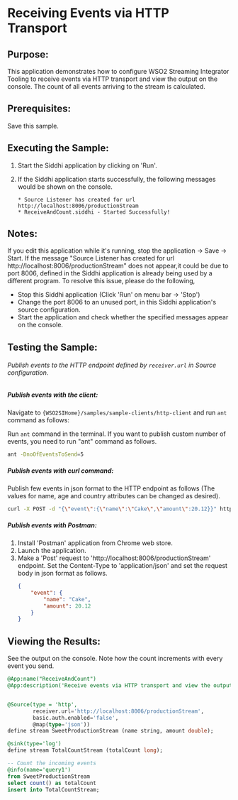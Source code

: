 # Receiving Events via HTTP Transport

## Purpose:
This application demonstrates how to configure WSO2 Streaming Integrator Tooling to receive events via HTTP transport and view the output on the console. The count of all events arriving to the stream is calculated.

## Prerequisites:
Save this sample.

## Executing the Sample:
1. Start the Siddhi application by clicking on 'Run'.

2. If the Siddhi application starts successfully, the following messages would be shown on the console.
	```
	* Source Listener has created for url http://localhost:8006/productionStream
	* ReceiveAndCount.siddhi - Started Successfully!
	```

## Notes:
If you edit this application while it's running, stop the application -> Save -> Start.
If the message "Source Listener has created for url http://localhost:8006/productionStream" does not appear,it could be due to port 8006, defined in the Siddhi application is already being used by a different program. To resolve this issue, please do the following,
* Stop this Siddhi application (Click 'Run' on menu bar -> 'Stop')
* Change the port 8006 to an unused port, in this Siddhi application's source configuration.
* Start the application and check whether the specified messages appear on the console.

## Testing the Sample:
###### Publish events to the HTTP endpoint defined by `receiver.url` in Source configuration.

##### Publish events with the client:
Navigate to `{WSO2SIHome}/samples/sample-clients/http-client` and run `ant` command as follows:

Run `ant` command in the terminal.
If you want to publish custom number of events, you need to run "ant" command as follows.
```bash
ant -DnoOfEventsToSend=5
```

##### Publish events with curl command:
Publish few events in json format to the HTTP endpoint as follows (The values for name, age and country attributes can be changed as desired).
```bash
curl -X POST -d "{\"event\":{\"name\":\"Cake\",\"amount\":20.12}}" http://localhost:8006/productionStream --header "Content-Type:application/json"
```

##### Publish events with Postman:
1. Install 'Postman' application from Chrome web store.
2. Launch the application.
3. Make a 'Post' request to 'http://localhost:8006/productionStream' endpoint. Set the Content-Type to 'application/json' and set the request body in json format as follows.
	```json
	{
		"event": {
			"name": "Cake",
			"amount": 20.12
		}
	}
	```

## Viewing the Results:
See the output on the console. Note how the count increments with every event you send.


```sql
@App:name("ReceiveAndCount")
@App:description('Receive events via HTTP transport and view the output on the console')


@Source(type = 'http',
        receiver.url='http://localhost:8006/productionStream',
        basic.auth.enabled='false',
        @map(type='json'))
define stream SweetProductionStream (name string, amount double);

@sink(type='log')
define stream TotalCountStream (totalCount long);

-- Count the incoming events
@info(name='query1')
from SweetProductionStream
select count() as totalCount
insert into TotalCountStream;
```